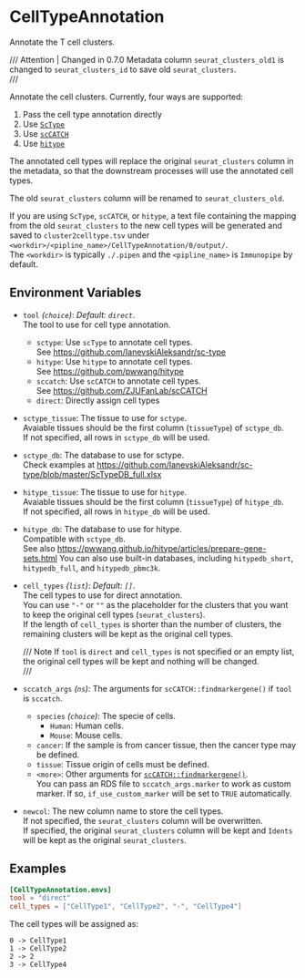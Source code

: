# CellTypeAnnotation

Annotate the T cell clusters.

/// Attention | Changed in 0.7.0
Metadata column `seurat_clusters_old1` is changed to `seurat_clusters_id` to save
old `seurat_clusters`.<br />
///

Annotate the cell clusters. Currently, four ways are supported:<br />

1. Pass the cell type annotation directly
2. Use [`ScType`](https://github.com/IanevskiAleksandr/sc-type)
3. Use [`scCATCH`](https://github.com/ZJUFanLab/scCATCH)
4. Use [`hitype`](https://github.com/pwwang/hitype)

The annotated cell types will replace the original `seurat_clusters` column in the metadata,
so that the downstream processes will use the annotated cell types.<br />

The old `seurat_clusters` column will be renamed to `seurat_clusters_old`.<br />

If you are using `ScType`, `scCATCH`, or `hitype`, a text file containing the mapping from
the old `seurat_clusters` to the new cell types will be generated and saved to
`cluster2celltype.tsv` under `<workdir>/<pipline_name>/CellTypeAnnotation/0/output/`.<br />
The `<workdir>` is typically `./.pipen` and the `<pipline_name>` is `Immunopipe`
by default.<br />

## Environment Variables

- `tool` *(`choice`)*: *Default: `direct`*. <br />
    The tool to use for cell type annotation.<br />
    - `sctype`:
        Use `scType` to annotate cell types.<br />
        See <https://github.com/IanevskiAleksandr/sc-type>
    - `hitype`:
        Use `hitype` to annotate cell types.<br />
        See <https://github.com/pwwang/hitype>
    - `sccatch`:
        Use `scCATCH` to annotate cell types.<br />
        See <https://github.com/ZJUFanLab/scCATCH>
    - `direct`:
        Directly assign cell types
- `sctype_tissue`:
    The tissue to use for `sctype`.<br />
    Avaiable tissues should be the first column (`tissueType`) of `sctype_db`.<br />
    If not specified, all rows in `sctype_db` will be used.<br />
- `sctype_db`:
    The database to use for sctype.<br />
    Check examples at <https://github.com/IanevskiAleksandr/sc-type/blob/master/ScTypeDB_full.xlsx>
- `hitype_tissue`:
    The tissue to use for `hitype`.<br />
    Avaiable tissues should be the first column (`tissueType`) of `hitype_db`.<br />
    If not specified, all rows in `hitype_db` will be used.<br />
- `hitype_db`:
    The database to use for hitype.<br />
    Compatible with `sctype_db`.<br />
    See also <https://pwwang.github.io/hitype/articles/prepare-gene-sets.html>
    You can also use built-in databases, including `hitypedb_short`, `hitypedb_full`, and `hitypedb_pbmc3k`.<br />
- `cell_types` *(`list`)*: *Default: `[]`*. <br />
    The cell types to use for direct annotation.<br />
    You can use `"-"` or `""` as the placeholder for the clusters that
    you want to keep the original cell types (`seurat_clusters`).<br />
    If the length of `cell_types` is shorter than the number of
    clusters, the remaining clusters will be kept as the original cell
    types.<br />

    /// Note
    If `tool` is `direct` and `cell_types` is not specified or an empty list,
    the original cell types will be kept and nothing will be changed.<br />
    ///

- `sccatch_args` *(`ns`)*:
    The arguments for `scCATCH::findmarkergene()` if `tool` is `sccatch`.<br />
    - `species` *(`choice`)*:
        The specie of cells.<br />
        - `Human`:
            Human cells.<br />
        - `Mouse`:
            Mouse cells.<br />
    - `cancer`:
        If the sample is from cancer tissue, then the cancer type may be defined.<br />
    - `tissue`:
        Tissue origin of cells must be defined.<br />
    - `<more>`:
        Other arguments for [`scCATCH::findmarkergene()`](https://rdrr.io/cran/scCATCH/man/findmarkergene.html).<br />
        You can pass an RDS file to `sccatch_args.marker` to work as custom marker. If so,
        `if_use_custom_marker` will be set to `TRUE` automatically.<br />
- `newcol`:
    The new column name to store the cell types.<br />
    If not specified, the `seurat_clusters` column will be overwritten.<br />
    If specified, the original `seurat_clusters` column will be kept and `Idents` will be kept as the original `seurat_clusters`.<br />

## Examples

```toml
[CellTypeAnnotation.envs]
tool = "direct"
cell_types = ["CellType1", "CellType2", "-", "CellType4"]
```

The cell types will be assigned as:<br />

```
0 -> CellType1
1 -> CellType2
2 -> 2
3 -> CellType4
```

